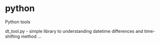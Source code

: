 # python
Python tools

dt_tool.py    -   simple library to understanding datetime differences and time-shifting method ...
